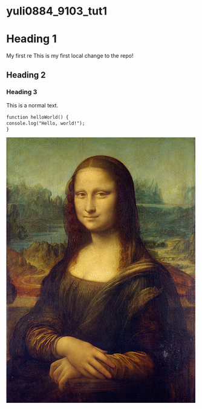 # yuli0884_9103_tut1
# Heading 1
My first re
This is my first local change to the repo!
## Heading 2
### Heading 3
This is a normal text.
```
function helloWorld() {
console.log("Hello, world!");
}
```
![An image of the Mona Lisa](Mona_Lisa_by_Leonardo_da_Vinci_500_x_700.jpg)